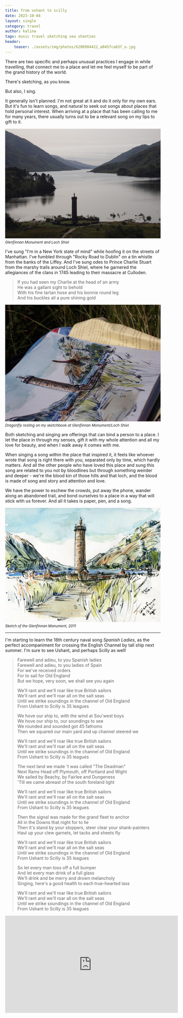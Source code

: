 ```yaml
---
title: from ushant to scilly
date: 2023-10-04
layout: single
category: travel
author: kalina
tags: music travel sketching sea shanties
header:
    teaser: ./assets/img/photos/6200984422_a0457ca63f_o.jpg
---
```

There are two specific and perhaps unusual practices I engage in while travelling, that connect me to a place and let me feel myself to be part of the grand history of the world.

There's sketching, as you know.

But also, I sing.

It generally isn't planned. I'm not great at it and do it only for my own ears. But it's fun to learn songs, and natural to seek out songs about places that hold personal interest. When arriving at a place that has been calling to me for many years, there usually turns out to be a relevant song on my lips to gift to it.

![Glenfinnan Monument and Loch Shiel](/assets/img/photos/6200929028_c18f85c46b_c.jpg)<br> <i><small>Glenfinnan Monument and Loch Shiel</small></i>

I've sung "I'm in a New York state of mind" while hoofing it on the streets of Manhattan. I've fumbled through "Rocky Road to Dublin" on a tin whistle from the banks of the Liffey. And I've sung odes to Prince Charlie Stuart from the marshy trails around Loch Shiel, where he garnered the allegiances of the clans in 1745 leading to their massacre at Culloden.

> If you had seen my Charlie at the head of an army  
> He was a gallant sight to behold  
> With his fine tartan hose and his bonnie round leg  
> And his buckles all a pure shining gold  

![Dragonfly resting on my sketch at Loch Shiel, Scotland, in 2013](/assets/img/photos/6200984422_a0457ca63f_o.jpg)  <i><small>Dragonfly resting on my sketchbook at Glenfinnan Monument/Loch Shiel</small></i>

Both sketching and singing are offerings that can bind a person to a place. I let the place in through my senses, gift it with my whole attention and all my love for beauty, and when I walk away it comes with me.

When singing a song within the place that inspired it, it feels like whoever wrote that song is right there with you, separated only by time, which hardly matters. And all the other people who have loved this place and sung this song are related to you not by bloodlines but through something weirder and deeper - we're the blood kin of those hills and that loch, and the blood is made of song and story and attention and love.

We have the power to eschew the crowds, put away the phone, wander along an abandoned trail, and bond ourselves to a place in a way that will stick with us forever. And all it takes is paper, pen, and a song.

![Glenfinnan Monument](/assets/img/art/6200928682_06fd762c65_o.jpg) <i><small>Sketch of the Glenfinnan Monument, 2011</small></i>

---

I'm starting to learn the 18th century naval song _Spanish Ladies_, as the perfect accompaniment for crossing the English Channel by tall ship next summer. I'm sure to see Ushant, and perhaps Scilly as well!

>Farewell and adieu, to you Spanish ladies  
Farewell and adieu, to you ladies of Spain  
For we've received orders  
For to sail for Old England  
But we hope, very soon, we shall see you again  
>
>We'll rant and we'll roar like true British sailors  
We'll rant and we'll roar all on the salt seas  
Until we strike soundings in the channel of Old England  
From Ushant to Scilly is 35 leagues  
>
>We hove our ship to, with the wind at Sou'west boys  
We hove our ship to, our soundings to see  
We rounded and sounded got 45 fathoms  
Then we squared our main yard and up channel steered we  
>
>We'll rant and we'll roar like true British sailors  
We'll rant and we'll roar all on the salt seas  
Until we strike soundings in the channel of Old England  
From Ushant to Scilly is 35 leagues  
>
>The next land we made  't was called "The Deadman"  
Next Rams Head off Plymouth, off Portland and Wight  
We sailed by Beachy, by Fairlee and Dungeness  
'Till we came abreast of the south foreland light  
>
>We'll rant and we'll roar like true British sailors  
>We'll rant and we'll roar all on the salt seas  
>Until we strike soundings in the channel of Old England  
>From Ushant to Scilly is 35 leagues  
>
>Then the signal was made for the grand fleet to anchor  
>All in the Downs that night for to lie  
>Then it's stand by your stoppers, steer clear your shank-painters  
>Haul up your clew garnets, let tacks and sheets fly  
>
>We'll rant and we'll roar like true British sailors  
>We'll rant and we'll roar all on the salt seas  
>Until we strike soundings in the channel of Old England  
>From Ushant to Scilly is 35 leagues  
>
>So let every man toss off a full bumper  
>And let every man drink of a full glass  
>We'll drink and be merry and drown melancholy  
>Singing, here's a good health to each true-hearted lass  
>
>We'll rant and we'll roar like true British sailors  
We'll rant and we'll roar all on the salt seas  
Until we strike soundings in the channel of Old England  
From Ushant to Scilly is 35 leagues  

<iframe width="560" height="315" src="https://www.youtube.com/embed/70wkdqX8HP0?si=SMTyvwCKTylfcdyz" title="YouTube video player" frameborder="0" allow="accelerometer; autoplay; clipboard-write; encrypted-media; gyroscope; picture-in-picture; web-share" allowfullscreen></iframe>
